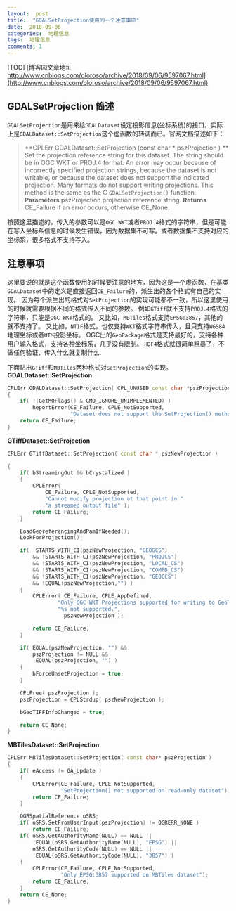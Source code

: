 ```yaml
---
layout:  post
title:  "GDALSetProjection使用的一个注意事项"
date:  2018-09-06
categories:  地理信息
tags:  地理信息
comments: 1
---
```


[TOC]
[博客园文章地址 http://www.cnblogs.com/oloroso/archive/2018/09/06/9597067.html](http://www.cnblogs.com/oloroso/archive/2018/09/06/9597067.html)
## GDALSetProjection 简述
`GDALSetProjection`是用来给`GDALDataset`设定投影信息(坐标系统)的接口，实际上是`GDALDataset::SetProjection`这个虚函数的转调而已。官网文档描述如下：
   > **CPLErr GDALDataset::SetProjection (const char *  	pszProjection	) **
   > Set the projection reference string for this dataset.
   > The string should be in OGC WKT or PROJ.4 format. An error may occur because of incorrectly specified projection strings, because the dataset is not writable, or because the dataset does not support the indicated projection. Many formats do not support writing projections.
   > This method is the same as the C `GDALSetProjection()` function.
   > **Parameters**
   >        pszProjection	projection reference string.
   >**Returns**
   >        CE_Failure if an error occurs, otherwise CE_None.

按照这里描述的，传入的参数可以是`OGC WKT`或者`PROJ.4`格式的字符串，但是可能在写入坐标系信息的时候发生错误，因为数据集不可写。或者数据集不支持对应的坐标系，很多格式不支持写入。

## 注意事项

这里要说的就是这个函数使用的时候要注意的地方，因为这是一个虚函数，在基类`GDALDataset`中的定义是直接返回`CE_Failure`的，派生出的各个格式有自己的实现。
因为每个派生出的格式对`SetProjection`的实现可能都不一致，所以这里使用的时候就需要根据不同的格式传入不同的参数。
例如`GTiff`就不支持`PROJ.4`格式的字符串，只能是`OGC WKT`格式的。
又比如，`MBTiles`格式支持`EPSG:3857`，其他的就不支持了。
又比如，`NTIF`格式，也仅支持`WKT`格式字符串传入，且只支持`WGS84`地理坐标或者`UTM`投影坐标。
OGC出的`GeoPackage`格式是支持最好的，支持各种用户输入格式，支持各种坐标系，几乎没有限制。
`HDF4`格式就很简单粗暴了，不做任何验证，传入什么就复制什么.

下面贴出`GTiff`和`MBTiles`两种格式对`SetProjection`的实现。
**GDALDataset::SetProjection**
```cpp
CPLErr GDALDataset::SetProjection( CPL_UNUSED const char *pszProjection )
{
    if( !(GetMOFlags() & GMO_IGNORE_UNIMPLEMENTED) )
        ReportError(CE_Failure, CPLE_NotSupported,
                    "Dataset does not support the SetProjection() method.");
    return CE_Failure;
}
```

**GTiffDataset::SetProjection**
```cpp
CPLErr GTiffDataset::SetProjection( const char * pszNewProjection )

{
    if( bStreamingOut && bCrystalized )
    {
        CPLError(
            CE_Failure, CPLE_NotSupported,
            "Cannot modify projection at that point in "
            "a streamed output file" );
        return CE_Failure;
    }

    LoadGeoreferencingAndPamIfNeeded();
    LookForProjection();

    if( !STARTS_WITH_CI(pszNewProjection, "GEOGCS")
        && !STARTS_WITH_CI(pszNewProjection, "PROJCS")
        && !STARTS_WITH_CI(pszNewProjection, "LOCAL_CS")
        && !STARTS_WITH_CI(pszNewProjection, "COMPD_CS")
        && !STARTS_WITH_CI(pszNewProjection, "GEOCCS")
        && !EQUAL(pszNewProjection,"") )
    {
        CPLError( CE_Failure, CPLE_AppDefined,
                "Only OGC WKT Projections supported for writing to GeoTIFF.  "
                "%s not supported.",
                  pszNewProjection );

        return CE_Failure;
    }

    if( EQUAL(pszNewProjection, "") &&
        pszProjection != NULL &&
        !EQUAL(pszProjection, "") )
    {
        bForceUnsetProjection = true;
    }

    CPLFree( pszProjection );
    pszProjection = CPLStrdup( pszNewProjection );

    bGeoTIFFInfoChanged = true;

    return CE_None;
}
```


**MBTilesDataset::SetProjection**
```cpp
CPLErr MBTilesDataset::SetProjection( const char* pszProjection )
{
    if( eAccess != GA_Update )
    {
        CPLError(CE_Failure, CPLE_NotSupported,
                 "SetProjection() not supported on read-only dataset");
        return CE_Failure;
    }

    OGRSpatialReference oSRS;
    if( oSRS.SetFromUserInput(pszProjection) != OGRERR_NONE )
        return CE_Failure;
    if( oSRS.GetAuthorityName(NULL) == NULL ||
        !EQUAL(oSRS.GetAuthorityName(NULL), "EPSG") ||
        oSRS.GetAuthorityCode(NULL) == NULL ||
        !EQUAL(oSRS.GetAuthorityCode(NULL), "3857") )
    {
        CPLError(CE_Failure, CPLE_NotSupported,
                 "Only EPSG:3857 supported on MBTiles dataset");
        return CE_Failure;
    }
    return CE_None;
}
```